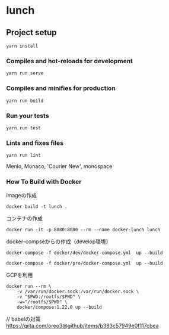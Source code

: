 # lunch

## Project setup
```
yarn install
```

### Compiles and hot-reloads for development
```
yarn run serve
```

### Compiles and minifies for production
```
yarn run build
```

### Run your tests
```
yarn run test
```

### Lints and fixes files
```
yarn run lint
```

Menlo, Monaco, 'Courier New', monospace


### How To Build with Docker

imageの作成
``` docker
docker build -t lunch .
```

コンテナの作成
``` docker
docker run -it -p 8080:8080 --rm --name docker-lunch lunch
```

docker-compseからの作成（develop環境）
``` docker-compose
docker-compose -f docker/dev/docker-compose.yml  up --build
```
``` docker-compose（prduction環境）
docker-compose -f docker/pro/docker-compose.yml  up --build
```


GCPを利用
```
docker run --rm \
    -v /var/run/docker.sock:/var/run/docker.sock \
    -v "$PWD:/rootfs/$PWD" \
    -w="/rootfs/$PWD" \
    docker/compose:1.22.0 up --build
```

// babelの対策
https://qiita.com/oreo3@github/items/b383c57949e0f117cbea